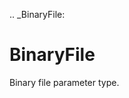 [//]: # (THE CONTENT BELOW IS GENERATED. DO NOT EDIT.)
.. _BinaryFile:

# BinaryFile
[//]: # (ADD YOUR NOTES BELOW. THESE WILL BE PICKED EVERY TIME THE DOCS ARE REGENERATED. //end)
Binary file parameter type.